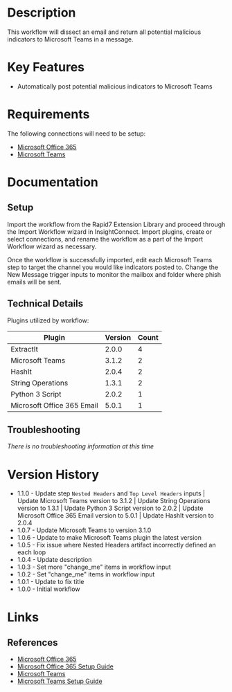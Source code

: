 # Description

This workflow will dissect an email and return all potential malicious indicators to Microsoft Teams in a message. 

# Key Features

* Automatically post potential malicious indicators to Microsoft Teams

# Requirements

The following connections will need to be setup: 

* [Microsoft Office 365](https://insightconnect.help.rapid7.com/docs/office365)
* [Microsoft Teams](https://insightconnect.help.rapid7.com/docs/microsoft-teams)

# Documentation

## Setup

Import the workflow from the Rapid7 Extension Library and proceed through the Import Workflow wizard in InsightConnect. Import plugins, create or select connections, and rename the workflow as a part of the Import Workflow wizard as necessary.

Once the workflow is successfully imported, edit each Microsoft Teams step to target the channel you would like indicators posted to. Change the New Message trigger inputs to monitor the mailbox and folder where phish emails will be sent. 

## Technical Details

Plugins utilized by workflow:

|Plugin|Version|Count|
|----|----|--------|
|ExtractIt|2.0.0|4|
|Microsoft Teams|3.1.2|2|
|HashIt|2.0.4|2|
|String Operations|1.3.1|2|
|Python 3 Script|2.0.2|1|
|Microsoft Office 365 Email|5.0.1|1|

## Troubleshooting

_There is no troubleshooting information at this time_

# Version History

* 1.1.0 - Update step `Nested Headers` and `Top Level Headers` inputs | Update Microsoft Teams version to 3.1.2 | Update String Operations version to 1.3.1 | Update Python 3 Script version to 2.0.2 | Update Microsoft Office 365 Email version to 5.0.1 | Update HashIt version to 2.0.4
* 1.0.7 - Update Microsoft Teams to version 3.1.0
* 1.0.6 - Update to make Microsoft Teams plugin the latest version
* 1.0.5 - Fix issue where Nested Headers artifact incorrectly defined an each loop
* 1.0.4 - Update description
* 1.0.3 - Set more "change_me" items in workflow input
* 1.0.2 - Set "change_me" items in workflow input
* 1.0.1 - Update to fix title
* 1.0.0 - Initial workflow

# Links

## References

* [Microsoft Office 365](https://office.microsoft.com)
* [Microsoft Office 365 Setup Guide](https://insightconnect.help.rapid7.com/docs/office365)
* [Microsoft Teams](https://teams.microsoft.com/)
* [Microsoft Teams Setup Guide](https://insightconnect.help.rapid7.com/docs/microsoft-teams)
